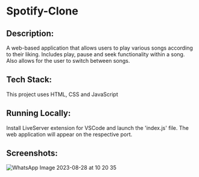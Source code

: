 # Spotify-Clone

## Description:

A web-based application that allows users to play various songs according to their liking. Includes play, pause and seek functionality within a song. Also allows for the user to switch between songs.

## Tech Stack:

This project uses HTML, CSS and JavaScript

## Running Locally:

Install LiveServer extension for VSCode and launch the 'index.js' file. The web application will appear on the respective port.

## Screenshots:

![WhatsApp Image 2023-08-28 at 10 20 35](https://github.com/gaurswasti/Spotify-Clone/assets/97498566/3a10ea1b-55f8-4a5c-895c-0d24f484f4b3)

